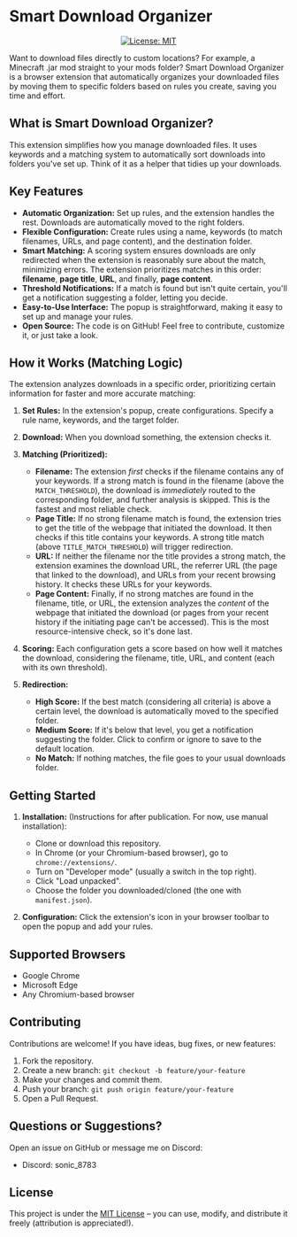 <!-- Centered SDO -->
<div align="left">
    <h1 style="">Smart Download Organizer</h1>
</div>

<!-- Centered License Shield -->
<div align="center">

[![License: MIT](https://img.shields.io/badge/License-MIT-yellow.svg?style=flat-square)](https://opensource.org/licenses/MIT)

</div>

Want to download files directly to custom locations? For example, a Minecraft .jar mod straight to your mods folder? Smart Download Organizer is a browser extension that automatically organizes your downloaded files by moving them to specific folders based on rules you create, saving you time and effort.

## What is Smart Download Organizer?

This extension simplifies how you manage downloaded files. It uses keywords and a matching system to automatically sort downloads into folders you've set up. Think of it as a helper that tidies up your downloads.

## Key Features

*   **Automatic Organization:** Set up rules, and the extension handles the rest. Downloads are automatically moved to the right folders.
*   **Flexible Configuration:** Create rules using a name, keywords (to match filenames, URLs, and page content), and the destination folder.
*   **Smart Matching:** A scoring system ensures downloads are only redirected when the extension is reasonably sure about the match, minimizing errors. The extension prioritizes matches in this order: **filename**, **page title**, **URL**, and finally, **page content**.
*   **Threshold Notifications:** If a match is found but isn't quite certain, you'll get a notification suggesting a folder, letting you decide.
*   **Easy-to-Use Interface:** The popup is straightforward, making it easy to set up and manage your rules.
*   **Open Source:** The code is on GitHub! Feel free to contribute, customize it, or just take a look.

## How it Works (Matching Logic)

The extension analyzes downloads in a specific order, prioritizing certain information for faster and more accurate matching:

1.  **Set Rules:** In the extension's popup, create configurations. Specify a rule name, keywords, and the target folder.

2.  **Download:** When you download something, the extension checks it.

3.  **Matching (Prioritized):**
    *   **Filename:** The extension *first* checks if the filename contains any of your keywords.  If a strong match is found in the filename (above the `MATCH_THRESHOLD`), the download is *immediately* routed to the corresponding folder, and further analysis is skipped. This is the fastest and most reliable check.
    *   **Page Title:** If no strong filename match is found, the extension tries to get the title of the webpage that initiated the download.  It then checks if this title contains your keywords. A strong title match (above `TITLE_MATCH_THRESHOLD`) will trigger redirection.
    *   **URL:** If neither the filename nor the title provides a strong match, the extension examines the download URL, the referrer URL (the page that linked to the download), and URLs from your recent browsing history.  It checks these URLs for your keywords.
    *   **Page Content:** Finally, if no strong matches are found in the filename, title, or URL, the extension analyzes the *content* of the webpage that initiated the download (or pages from your recent history if the initiating page can't be accessed).  This is the most resource-intensive check, so it's done last.

4.  **Scoring:** Each configuration gets a score based on how well it matches the download, considering the filename, title, URL, and content (each with its own threshold).

5.  **Redirection:**
    *   **High Score:** If the best match (considering all criteria) is above a certain level, the download is automatically moved to the specified folder.
    *   **Medium Score:** If it's below that level, you get a notification suggesting the folder. Click to confirm or ignore to save to the default location.
    *   **No Match:** If nothing matches, the file goes to your usual downloads folder.

## Getting Started

1.  **Installation:** (Instructions for after publication. For now, use manual installation):
    *   Clone or download this repository.
    *   In Chrome (or your Chromium-based browser), go to `chrome://extensions/`.
    *   Turn on "Developer mode" (usually a switch in the top right).
    *   Click "Load unpacked".
    *   Choose the folder you downloaded/cloned (the one with `manifest.json`).

2.  **Configuration:** Click the extension's icon in your browser toolbar to open the popup and add your rules.

## Supported Browsers

*   Google Chrome
*   Microsoft Edge
*   Any Chromium-based browser

## Contributing

Contributions are welcome! If you have ideas, bug fixes, or new features:

1.  Fork the repository.
2.  Create a new branch: `git checkout -b feature/your-feature`
3.  Make your changes and commit them.
4.  Push your branch: `git push origin feature/your-feature`
5.  Open a Pull Request.

## Questions or Suggestions?

Open an issue on GitHub or message me on Discord:

*   Discord: sonic_8783

## License

This project is under the [MIT License](./LICENSE) – you can use, modify, and distribute it freely (attribution is appreciated!).
